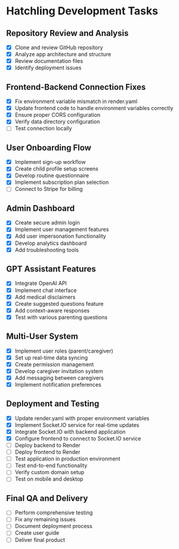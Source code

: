 # Hatchling Development Tasks

## Repository Review and Analysis
- [x] Clone and review GitHub repository
- [x] Analyze app architecture and structure
- [x] Review documentation files
- [x] Identify deployment issues

## Frontend-Backend Connection Fixes
- [x] Fix environment variable mismatch in render.yaml
- [x] Update frontend code to handle environment variables correctly
- [x] Ensure proper CORS configuration
- [x] Verify data directory configuration
- [ ] Test connection locally

## User Onboarding Flow
- [x] Implement sign-up workflow
- [x] Create child profile setup screens
- [x] Develop routine questionnaire
- [x] Implement subscription plan selection
- [ ] Connect to Stripe for billing

## Admin Dashboard
- [x] Create secure admin login
- [x] Implement user management features
- [x] Add user impersonation functionality
- [x] Develop analytics dashboard
- [x] Add troubleshooting tools

## GPT Assistant Features
- [x] Integrate OpenAI API
- [x] Implement chat interface
- [x] Add medical disclaimers
- [x] Create suggested questions feature
- [x] Add context-aware responses
- [x] Test with various parenting questions

## Multi-User System
- [x] Implement user roles (parent/caregiver)
- [x] Set up real-time data syncing
- [x] Create permission management
- [x] Develop caregiver invitation system
- [x] Add messaging between caregivers
- [x] Implement notification preferences

## Deployment and Testing
- [x] Update render.yaml with proper environment variables
- [x] Implement Socket.IO service for real-time updates
- [x] Integrate Socket.IO with backend application
- [x] Configure frontend to connect to Socket.IO service
- [ ] Deploy backend to Render
- [ ] Deploy frontend to Render
- [ ] Test application in production environment
- [ ] Test end-to-end functionality
- [ ] Verify custom domain setup
- [ ] Test on mobile and desktop

## Final QA and Delivery
- [ ] Perform comprehensive testing
- [ ] Fix any remaining issues
- [ ] Document deployment process
- [ ] Create user guide
- [ ] Deliver final product
